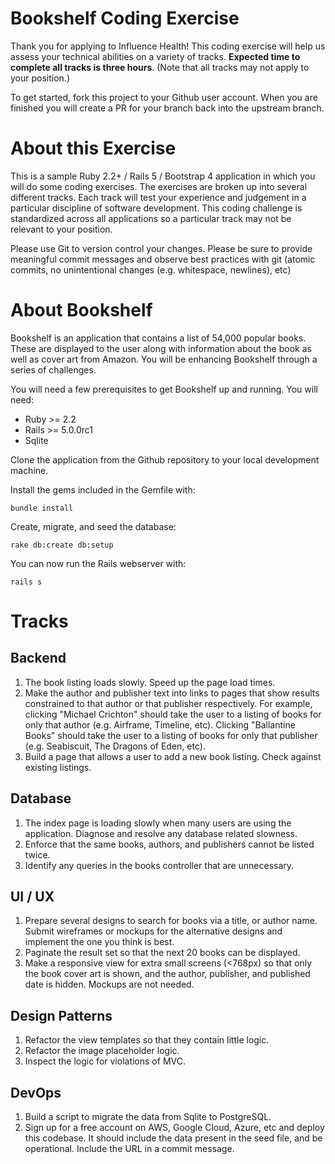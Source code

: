 # Bookshelf Coding Exercise

Thank you for applying to Influence Health! This coding exercise will help us assess your
technical abilities on a variety of tracks. **Expected time to complete all tracks is three hours**.
(Note that all tracks may not apply to your position.)

To get started, fork this project to your Github user account. When you are finished
you will create a PR for your branch back into the upstream branch.

# About this Exercise

This is a sample Ruby 2.2+ / Rails 5 / Bootstrap 4 application in which
you will do some coding exercises. The exercises are broken up into several
different tracks. Each track will test your experience and judgement in a particular
discipline of software development. This coding challenge is standardized across
all applications so a particular track may not be relevant to your position.

Please use Git to version control your changes. Please be sure to provide meaningful
commit messages and observe best practices with git (atomic commits,
no unintentional changes (e.g. whitespace, newlines), etc)

# About Bookshelf

Bookshelf is an application that contains a list of 54,000 popular books. These are
displayed to the user along with information about the book as well as cover art from Amazon.
You will be enhancing Bookshelf through a series of challenges.

You will need a few prerequisites to get Bookshelf up and running. You will need:

 * Ruby >= 2.2
 * Rails >= 5.0.0rc1
 * Sqlite

Clone the application from the Github repository to your local development machine.

Install the gems included in the Gemfile with:

```
bundle install
```

Create, migrate, and seed the database:

```
rake db:create db:setup
```

You can now run the Rails webserver with:

```
rails s
```

# Tracks

## Backend

1. The book listing loads slowly. Speed up the page load times.
2. Make the author and publisher text into links to pages that show results constrained
to that author or that publisher respectively. For example, clicking "Michael Crichton"
should take the user to a listing of books for only that author (e.g. Airframe, Timeline, etc). Clicking "Ballantine Books"
should take the user to a listing of books for only that publisher (e.g. Seabiscuit, The Dragons of Eden, etc).
3. Build a page that allows a user to add a new book listing. Check against existing listings.

## Database

1. The index page is loading slowly when many users are using the application. Diagnose
and resolve any database related slowness.
2. Enforce that the same books, authors, and publishers cannot be listed twice.
3. Identify any queries in the books controller that are unnecessary.

## UI / UX

1. Prepare several designs to search for books via a title, or author name. Submit wireframes or mockups
for the alternative designs and implement the one you think is best.
2. Paginate the result set so that the next 20 books can be displayed.
3. Make a responsive view for extra small screens (<768px) so that only the book cover
art is shown, and the author, publisher, and published date is hidden. Mockups are not needed.

## Design Patterns

1. Refactor the view templates so that they contain little logic.
2. Refactor the image placeholder logic.
3. Inspect the logic for violations of MVC.

## DevOps

1. Build a script to migrate the data from Sqlite to PostgreSQL.
2. Sign up for a free account on AWS, Google Cloud, Azure, etc and deploy this codebase.
It should include the data present in the seed file, and be operational. Include the URL in a commit message.